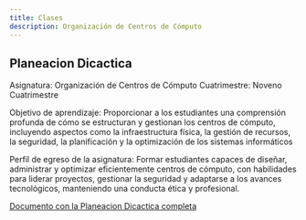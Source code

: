 ```yaml
---
title: Clases 
description: Organización de Centros de Cómputo
---
```

## Planeacion Dicactica

Asignatura: Organización de Centros de Cómputo
Cuatrimestre: Noveno Cuatrimestre

Objetivo de aprendizaje: Proporcionar a los estudiantes una comprensión profunda de cómo se estructuran y gestionan los centros de cómputo, incluyendo aspectos como la infraestructura física, la gestión de recursos, la seguridad, la planificación y la optimización de los sistemas informáticos

Perfil de egreso de la asignatura: Formar estudiantes capaces de diseñar, administrar y optimizar eficientemente centros de cómputo, con habilidades para liderar proyectos, gestionar la seguridad y adaptarse a los avances tecnológicos, manteniendo una conducta ética y profesional.

<a href="https://ucadocs.eloychavez.dev/Mayo/Planeacion_OCC.pdf" target="_blank">Documento con la Planeacion Dicactica completa</a>
